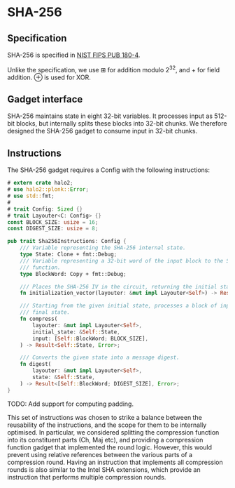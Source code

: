 # SHA-256

## Specification

SHA-256 is specified in [NIST FIPS PUB 180-4](https://nvlpubs.nist.gov/nistpubs/FIPS/NIST.FIPS.180-4.pdf).

Unlike the specification, we use $\boxplus$ for addition modulo $2^{32}$, and $+$ for
field addition. $\oplus$ is used for XOR.

## Gadget interface

SHA-256 maintains state in eight 32-bit variables. It processes input as 512-bit blocks,
but internally splits these blocks into 32-bit chunks. We therefore designed the SHA-256
gadget to consume input in 32-bit chunks.

## Instructions

The SHA-256 gadget requires a Config with the following instructions:

```rust
# extern crate halo2;
# use halo2::plonk::Error;
# use std::fmt;
#
# trait Config: Sized {}
# trait Layouter<C: Config> {}
const BLOCK_SIZE: usize = 16;
const DIGEST_SIZE: usize = 8;

pub trait Sha256Instructions: Config { 
    /// Variable representing the SHA-256 internal state.
    type State: Clone + fmt::Debug;
    /// Variable representing a 32-bit word of the input block to the SHA-256 compression
    /// function.
    type BlockWord: Copy + fmt::Debug;

    /// Places the SHA-256 IV in the circuit, returning the initial state variable.
    fn initialization_vector(layouter: &mut impl Layouter<Self>) -> Result<Self::State, Error>;

    /// Starting from the given initial state, processes a block of input and returns the
    /// final state.
    fn compress(
        layouter: &mut impl Layouter<Self>,
        initial_state: &Self::State,
        input: [Self::BlockWord; BLOCK_SIZE],
    ) -> Result<Self::State, Error>;

    /// Converts the given state into a message digest.
    fn digest(
        layouter: &mut impl Layouter<Self>,
        state: &Self::State,
    ) -> Result<[Self::BlockWord; DIGEST_SIZE], Error>;
}
```

TODO: Add support for computing padding.

This set of instructions was chosen to strike a balance between the reusability of the
instructions, and the scope for them to be internally optimised. In particular, we
considered splitting the compression function into its constituent parts (Ch, Maj etc),
and providing a compression function gadget that implemented the round logic. However,
this would prevent using relative references between the various parts of a compression
round. Having an instruction that implements all compression rounds is also similar to
the Intel SHA extensions, which provide an instruction that performs multiple compression
rounds.
